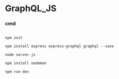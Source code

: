 # GraphQL_JS
### cmd 
```

npm init

npm install express express-graphql graphql --save

node server.js

npm install nodemon

npm run dev



```